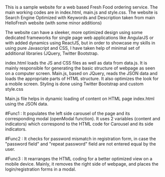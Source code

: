This is a sample website for a web based Fresh Food ordering service. The main working codes are in index.html, main.js and style.css. The website is Search Engine Optimized with Keywords and Description taken from main HelloFresh website (with some minor additions)

The website can have a sleeker, more optimized design using some dedicated frameworks for single page web applications like AngularJS or with added dynamics using ReactJS, but in order to showcase my skills in using pure Javascript and CSS, I have taken help of minimal set of additional libraries (JQuery, Twitter Bootstrap.

index.html loads the JS and CSS files as well as data from data.js. It is mainly responsible for generating the basic structure of webpage as seen on a computer screen. Main.js, based on JQuery, reads the JSON data and loads the appropriate parts of HTML structure. It also optimizes the look for a mobile screen. Styling is done using Twitter Bootstrap and custom style.css

Main.js file helps in dynamic loading of content on HTML page index.html using the JSON data. 

#Func1 : It populates the left side carousel of the page and its corresponding modal (openModal function). It uses 2 variables (content and indicators) which correspond to the HTML code for Carousel and its side indicators.

#Func2 : It checks for password mismatch in registration form, in case the "password field" and "repeat password" field are not entered equal by the user.

#Func3 : It rearranges the HTML coding for a better optimized view on a mobile device. Mainly, it removes the right side of webpage, and places the login/registration forms in a modal.